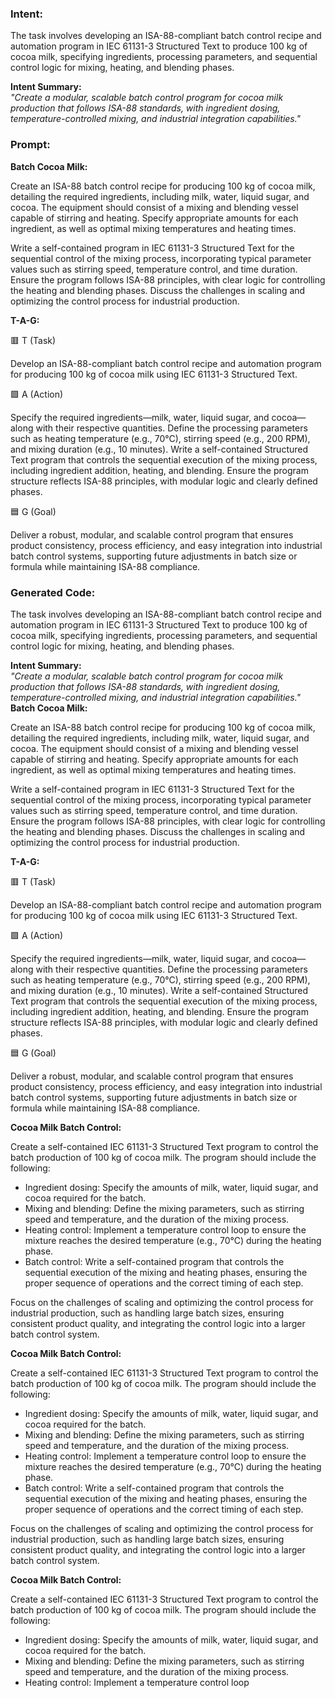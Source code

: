 ### Intent:
The task involves developing an ISA-88-compliant batch control recipe and automation program in IEC 61131-3 Structured Text to produce 100 kg of cocoa milk, specifying ingredients, processing parameters, and sequential control logic for mixing, heating, and blending phases. 

**Intent Summary:**  
*"Create a modular, scalable batch control program for cocoa milk production that follows ISA-88 standards, with ingredient dosing, temperature-controlled mixing, and industrial integration capabilities."*

### Prompt:
**Batch Cocoa Milk:**

Create an ISA-88 batch control recipe for producing 100 kg of cocoa milk, detailing the required ingredients, including milk, water, liquid sugar, and cocoa. The equipment should consist of a mixing and blending vessel capable of stirring and heating. Specify appropriate amounts for each ingredient, as well as optimal mixing temperatures and heating times.

Write a self-contained program in IEC 61131-3 Structured Text for the sequential control of the mixing process, incorporating typical parameter values such as stirring speed, temperature control, and time duration. Ensure the program follows ISA-88 principles, with clear logic for controlling the heating and blending phases. Discuss the challenges in scaling and optimizing the control process for industrial production.

**T-A-G:**

🟥 T (Task)

Develop an ISA-88-compliant batch control recipe and automation program for producing 100 kg of cocoa milk using IEC 61131-3 Structured Text.

🟩 A (Action)

Specify the required ingredients—milk, water, liquid sugar, and cocoa—along with their respective quantities. Define the processing parameters such as heating temperature (e.g., 70°C), stirring speed (e.g., 200 RPM), and mixing duration (e.g., 10 minutes). Write a self-contained Structured Text program that controls the sequential execution of the mixing process, including ingredient addition, heating, and blending. Ensure the program structure reflects ISA-88 principles, with modular logic and clearly defined phases.

🟦 G (Goal)

Deliver a robust, modular, and scalable control program that ensures product consistency, process efficiency, and easy integration into industrial batch control systems, supporting future adjustments in batch size or formula while maintaining ISA-88 compliance.

### Generated Code:
The task involves developing an ISA-88-compliant batch control recipe and automation program in IEC 61131-3 Structured Text to produce 100 kg of cocoa milk, specifying ingredients, processing parameters, and sequential control logic for mixing, heating, and blending phases. 

**Intent Summary:**  
*"Create a modular, scalable batch control program for cocoa milk production that follows ISA-88 standards, with ingredient dosing, temperature-controlled mixing, and industrial integration capabilities."*
**Batch Cocoa Milk:**

Create an ISA-88 batch control recipe for producing 100 kg of cocoa milk, detailing the required ingredients, including milk, water, liquid sugar, and cocoa. The equipment should consist of a mixing and blending vessel capable of stirring and heating. Specify appropriate amounts for each ingredient, as well as optimal mixing temperatures and heating times.

Write a self-contained program in IEC 61131-3 Structured Text for the sequential control of the mixing process, incorporating typical parameter values such as stirring speed, temperature control, and time duration. Ensure the program follows ISA-88 principles, with clear logic for controlling the heating and blending phases. Discuss the challenges in scaling and optimizing the control process for industrial production.

**T-A-G:**

🟥 T (Task)

Develop an ISA-88-compliant batch control recipe and automation program for producing 100 kg of cocoa milk using IEC 61131-3 Structured Text.

🟩 A (Action)

Specify the required ingredients—milk, water, liquid sugar, and cocoa—along with their respective quantities. Define the processing parameters such as heating temperature (e.g., 70°C), stirring speed (e.g., 200 RPM), and mixing duration (e.g., 10 minutes). Write a self-contained Structured Text program that controls the sequential execution of the mixing process, including ingredient addition, heating, and blending. Ensure the program structure reflects ISA-88 principles, with modular logic and clearly defined phases.

🟦 G (Goal)

Deliver a robust, modular, and scalable control program that ensures product consistency, process efficiency, and easy integration into industrial batch control systems, supporting future adjustments in batch size or formula while maintaining ISA-88 compliance.  

**Cocoa Milk Batch Control:**

Create a self-contained IEC 61131-3 Structured Text program to control the batch production of 100 kg of cocoa milk. The program should include the following:

* Ingredient dosing: Specify the amounts of milk, water, liquid sugar, and cocoa required for the batch.
* Mixing and blending: Define the mixing parameters, such as stirring speed and temperature, and the duration of the mixing process.
* Heating control: Implement a temperature control loop to ensure the mixture reaches the desired temperature (e.g., 70°C) during the heating phase.
* Batch control: Write a self-contained program that controls the sequential execution of the mixing and heating phases, ensuring the proper sequence of operations and the correct timing of each step.

Focus on the challenges of scaling and optimizing the control process for industrial production, such as handling large batch sizes, ensuring consistent product quality, and integrating the control logic into a larger batch control system.

**Cocoa Milk Batch Control:**

Create a self-contained IEC 61131-3 Structured Text program to control the batch production of 100 kg of cocoa milk. The program should include the following:

* Ingredient dosing: Specify the amounts of milk, water, liquid sugar, and cocoa required for the batch.
* Mixing and blending: Define the mixing parameters, such as stirring speed and temperature, and the duration of the mixing process.
* Heating control: Implement a temperature control loop to ensure the mixture reaches the desired temperature (e.g., 70°C) during the heating phase.
* Batch control: Write a self-contained program that controls the sequential execution of the mixing and heating phases, ensuring the proper sequence of operations and the correct timing of each step.

Focus on the challenges of scaling and optimizing the control process for industrial production, such as handling large batch sizes, ensuring consistent product quality, and integrating the control logic into a larger batch control system.

**Cocoa Milk Batch Control:**

Create a self-contained IEC 61131-3 Structured Text program to control the batch production of 100 kg of cocoa milk. The program should include the following:

* Ingredient dosing: Specify the amounts of milk, water, liquid sugar, and cocoa required for the batch.
* Mixing and blending: Define the mixing parameters, such as stirring speed and temperature, and the duration of the mixing process.
* Heating control: Implement a temperature control loop

